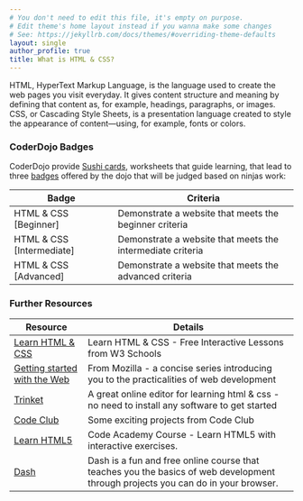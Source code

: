 ```yaml
---
# You don't need to edit this file, it's empty on purpose.
# Edit theme's home layout instead if you wanna make some changes
# See: https://jekyllrb.com/docs/themes/#overriding-theme-defaults
layout: single
author_profile: true
title: What is HTML & CSS?
---
```


HTML, HyperText Markup Language, is the language used to create the web pages you visit everyday. It gives content structure and meaning by defining that content as, for example, headings, paragraphs, or images. CSS, or Cascading Style Sheets, is a presentation language created to style the appearance of content—using, for example, fonts or colors.

### CoderDojo Badges

CoderDojo provide [Sushi cards](http://kata.coderdojo.com/wiki/HTML_Path), worksheets that guide learning, that lead to three [badges](https://zen.coderdojo.com/badges) offered by the dojo that will be judged based on ninjas work:

| Badge                  	  | Criteria                                                     	    |
|---------------------------|-------------------------------------------------------------------|
| HTML & CSS [Beginner]     | Demonstrate a website that meets the beginner criteria	          |
| HTML & CSS [Intermediate] | Demonstrate a website that meets the intermediate criteria        |
| HTML & CSS [Advanced]     | Demonstrate a website that meets the advanced criteria            |

### Further Resources

| Resource                                                                                   | Details                                                                                                |
|--------------------------------------------------------------------------------------------|--------------------------------------------------------------------------------------------------------|
| [Learn HTML & CSS](https://www.w3schools.com/default.asp)                                  | Learn HTML & CSS - Free Interactive Lessons from W3 Schools                                            |
| [Getting started with the Web](https://developer.mozilla.org/en-US/docs/Learn/Getting_started_with_the_web) | From Mozilla - a concise series introducing you to the practicalities of web development  |
| [Trinket](https://trinket.io/library/trinkets/create?lang=html)                            | A great online editor for learning html & css - no need to install any software to get started         |
| [Code Club](https://codeclubprojects.org/en-GB/webdev/)                                    | Some exciting projects from Code Club                                                                  |
| [Learn HTML5](https://www.codecademy.com/learn/learn-html)                                 | Code Academy Course - Learn HTML5 with interactive exercises.                                         |
| [Dash](https://dash.generalassemb.ly/)                                                     | Dash is a fun and free online course that teaches you the basics of web development through projects you can do in your browser.|
